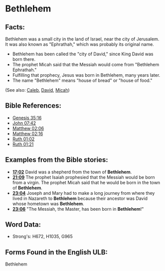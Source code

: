 # Bethlehem

## Facts:

Bethlehem was a small city in the land of Israel, near the city of Jerusalem. It was also known as "Ephrathah," which was probably its original name.

* Bethlehem has been called the "city of David," since King David was born there.
* The prophet Micah said that the Messiah would come from "Bethlehem Ephrathah."
* Fulfilling that prophecy, Jesus was born in Bethlehem, many years later.
* The name "Bethlehem" means "house of bread" or "house of food."

(See also: [Caleb](../names/caleb.md), [David](../names/david.md), [Micah](../names/micah.md))

## Bible References:

* [Genesis 35:16](rc://en/tn/help/gen/35/16)
* [John 07:42](rc://en/tn/help/jhn/07/42)
* [Matthew 02:06](rc://en/tn/help/mat/02/06)
* [Matthew 02:16](rc://en/tn/help/mat/02/16)
* [Ruth 01:02](rc://en/tn/help/rut/01/02)
* [Ruth 01:21](rc://en/tn/help/rut/01/21)

## Examples from the Bible stories:

* __[17:02](rc://en/tn/help/obs/17/02)__ David was a shepherd from the town of __Bethlehem__.
* __[21:09](rc://en/tn/help/obs/21/09)__ The prophet Isaiah prophesied that the Messiah would be born from a virgin. The prophet Micah said that he would be born in the town of __Bethlehem__.
* __[23:04](rc://en/tn/help/obs/23/04)__ Joseph and Mary had to make a long journey from where they lived in Nazareth to __Bethlehem__ because their ancestor was David whose hometown was __Bethlehem__.
* __[23:06](rc://en/tn/help/obs/23/06)__ "The Messiah, the Master, has been born in __Bethlehem__!"

## Word Data:

* Strong's: H672, H1035, G965

## Forms Found in the English ULB:

Bethlehem
